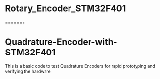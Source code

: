 
# Rotary_Encoder_STM32F401
=======
# Quadrature-Encoder-with-STM32F401
This is a basic code to test Quadrature Encoders for rapid prototyping and verifying the hardware 

